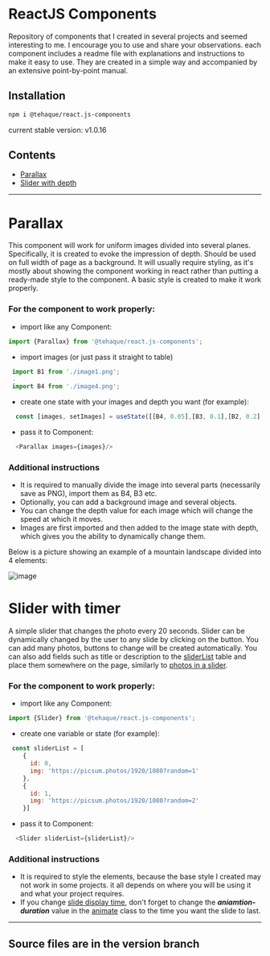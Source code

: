 # ReactJS Components


Repository of components that I created in several projects and seemed interesting to me. I encourage you to use and share your observations.
each component includes a readme file with explanations and instructions to make it easy to use. They are created in a simple way and accompanied by an extensive point-by-point manual.

## Installation
```sh
npm i @tehaque/react.js-components
```
current stable version: v1.0.16

## Contents
* [Parallax](#parallax)
* [Slider with depth](#slider-with-timer)

---

# Parallax
This component will work for uniform images divided into several planes. Specifically, it is created to evoke the impression of depth. Should be used on full width of page as a background. It will usually require styling, as it's mostly about showing the component working in react rather than putting a ready-made style to the component. A basic style is created to make it work properly. 

### For the component to work properly:
* import like any Component:
```javascript
import {Parallax} from '@tehaque/react.js-components';
```
* import images (or just pass it straight to table)
 ```javascript
  import B1 from './image1.png';
  .
  import B4 from './image4.png';
  ```
  * create one state with your images and depth you want (for example):
  ```javascript
    const [images, setImages] = useState([[B4, 0.05],[B3, 0.1],[B2, 0.2],[B1, 0.25]]);
  ```
* pass it to Component:
```javascript
  <Parallax images={images}/>
```
### Additional instructions

* It is required to manually divide the image into several parts (necessarily save as PNG), import them as B4, B3 etc.
* Optionally, you can add a background image and several objects.
* You can change the depth value for each image which will change the speed at which it moves.
* Images are first imported and then added to the image state with depth, which gives you the ability to dynamically change them. 


Below is a picture showing an example of a mountain landscape divided into 4 elements:

![image](https://user-images.githubusercontent.com/82551359/228567429-f993ca49-9709-436e-b665-6ea5d559dd2b.png)


# Slider with timer

A simple slider that changes the photo every 20 seconds. Slider can be dynamically changed by the user to any slide by clicking on the button. You can add many photos, buttons to change will be created automatically.
You can also add fields such as title or description to the [sliderList](https://github.com/TEHAQUE/ReactJS-Components/blob/c7c571d8856b02401260069b4a693458ec47930e/slider%20with%20timer/slider.jsx#L5) table and place them somewhere on the page, similarly to [photos in a slider](https://github.com/TEHAQUE/ReactJS-Components/blob/c7c571d8856b02401260069b4a693458ec47930e/slider%20with%20timer/slider.jsx#L53).

### For the component to work properly:
* import like any Component:
```javascript
import {Slider} from '@tehaque/react.js-components';
```
* create one variable or state (for example):
```javascript
 const sliderList = [
    {
      id: 0,
      img: 'https://picsum.photos/1920/1080?random=1'
    },
    {
      id: 1,
      img: 'https://picsum.photos/1920/1080?random=2'
    }]
 ```
* pass it to Component:
```javascript
  <Slider sliderList={sliderList}/>
```
### Additional instructions

* It is required to style the elements, because the base style I created may not work in some projects. it all depends on where you will be using it and what your project requires.
* If you change [slide display time](https://github.com/TEHAQUE/ReactJS-Components/blob/c7c571d8856b02401260069b4a693458ec47930e/slider%20with%20timer/slider.jsx#L37), don't forget to change the ***aniamtion-duration*** value in the [animate](https://github.com/TEHAQUE/ReactJS-Components/blob/c7c571d8856b02401260069b4a693458ec47930e/slider%20with%20timer/styl.css#L40) class to the time you want the slide to last.

***

## Source files are in the version branch

